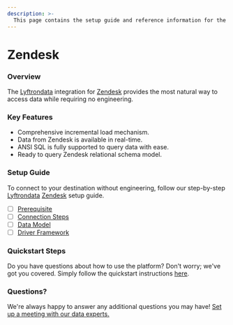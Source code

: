 ```yaml
---
description: >-
  This page contains the setup guide and reference information for the Zendesk source connector.
---
```


# Zendesk

### Overview

The [Lyftrondata](https://www.lyftrondata.com/) integration for [Zendesk](https://www.lyftrondata.com/integration/business-analytics/zendesk/) provides the most natural way to access data while requiring no engineering.

### Key Features

* Comprehensive incremental load mechanism.
* Data from Zendesk is available in real-time.&#x20;
* ANSI SQL is fully supported to query data with ease.
* Ready to query Zendesk relational schema model.

### Setup Guide

To connect to your destination without engineering, follow our step-by-step [Lyftrondata](https://www.lyftrondata.com/)  [Zendesk](https://www.lyftrondata.com/integration/business-analytics/zendesk/) setup guide.

* [ ] [Prerequisite](prerequisite.md)
* [ ] [Connection Steps](connection-steps.md)
* [ ] [Data Model](data-model/erd.md)
* [ ] [Driver Framework](driver-framework/)

### Quickstart Steps

Do you have questions about how to use the platform? Don't worry; we've got you covered. Simply follow the quickstart instructions [here](../README.md).

### Questions? <a href="#questions" id="questions"></a>

We're always happy to answer any additional questions you may have! [Set up a meeting with our data experts.](https://www.lyftrondata.com/book-a-meeting/)

